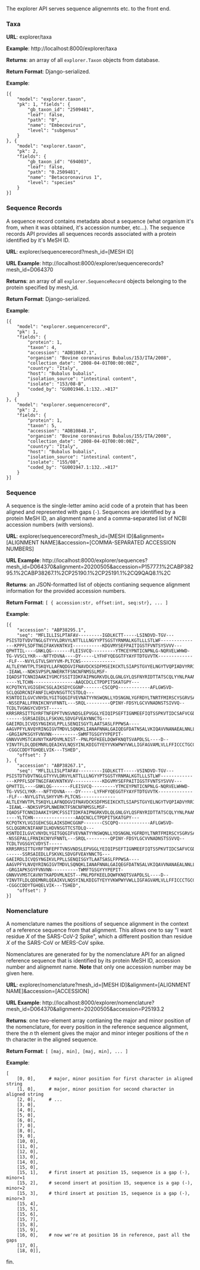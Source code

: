 The explorer API serves sequence alignemnts etc. to the front end.

### Taxa

**URL**: explorer/taxa

**Example**: http://localhost:8000/explorer/taxa

**Returns**: an array of all `explorer.Taxon` objects from database.

**Return Format**: Django-serialized.

**Example**:
```
[{
    "model": "explorer.taxon",
    "pk": 1, "fields": {
        "gb_taxon_id": "2509481",
        "leaf": false,
        "path": "0",
        "name": "Embecovirus",
        "level": "subgenus"
    }
}, {
    "model": "explorer.taxon",
    "pk": 2,
    "fields": {
        "gb_taxon_id": "694003",
        "leaf": false,
        "path": "0.2509481",
        "name": "Betacoronavirus 1",
        "level": "species"
    }
}]
```

### Sequence Records

A sequence record contains metadata about a sequence (what organism it's from, when it was obtained, it's accession number, etc...). The sequence records API provides all sequences records associated with a protein identified by it's MeSH ID.

**URL**: explorer/sequencerecord?mesh_id=[MESH ID]

**URL Example**: http://localhost:8000/explorer/sequencerecords?mesh_id=D064370

**Returns**: an array of all `explorer.SequenceRecord` objects belonging to the protein specified by mesh_id.

**Return Format**: Django-serialized.

**Example**:
```
[{
    "model": "explorer.sequencerecord",
    "pk": 1,
    "fields": {
        "protein": 1,
        "taxon": 4,
        "accession": "ADB10847.1",
        "organism": "Bovine coronavirus Bubalus/153/ITA/2008",
        "collection_date": "2008-04-01T00:00:00Z",
        "country": "Italy",
        "host": "Bubalus bubalis",
        "isolation_source": "intestinal content",
        "isolate": "153/08-B",
        "coded_by": "GU001946.1:132..>817"
    }
}, {
    "model": "explorer.sequencerecord",
    "pk": 2,
    "fields": {
        "protein": 1,
        "taxon": 5,
        "accession": "ADB10848.1",
        "organism": "Bovine coronavirus Bubalus/155/ITA/2008",
        "collection_date": "2008-04-01T00:00:00Z",
        "country": "Italy",
        "host": "Bubalus bubalis",
        "isolation_source": "intestinal content",
        "isolate": "155/08",
        "coded_by": "GU001947.1:132..>817"
    }
}]
```

### Sequence

A sequence is the single-letter amino acid code of a protein that has been aligned and represented with gaps (`-`). Sequences are identified by a protein MeSH ID, an alignment name and a comma-separated list of NCBI accession numbers (with versions).

**URL**: explorer/sequencerecord?mesh_id=[MESH ID]&alignment=[ALIGNMENT NAME]&accession=[COMMA-SEPARATED ACCESSION NUMBERS]

**URL Example**: http://localhost:8000/explorer/sequences?mesh_id=D064370&alignment=20200505&accession=P15777.1%2CABP38295.1%2CABP38267.1%2CP25190.1%2CP25191.1%2CQ9QAQ8.1%2C

**Returns**: an JSON-formatted list of objects contianing sequence alignment information for the provided accession numbers.

**Return Format**: `[ { accession:str, offset:int, seq:str}, ... ]`

**Example**:
```
[{
    "accession": "ABP38295.1",
    "seq": "MFLILLISLPTAFAV---------IGDLKCTT-----LSINDVD-TGV---PSISTDTVDVTNGLGTYYVLDRVYLNTTLLLNGYYPTSGSTYRNMALKGTLLLSTLWF---------------KPPFLSDFTNGIFAKVKNTKVI-----------KDGVMYSEFPAITIGSTFVNTSYSVVV---QPHTTIL----GNKLQG-------FLEISVCQ---------YTMCEYPNTICNPNLG-NQRVELWHWD-TG-VVSCLYKR---NFTYDVNA----DY-----LYFHFYQEGGTFYAYFTDTGVVTK--------------FLF---NVYLGTVLSHYYVM-PLTCNS-------------ALTLEYWVTPLTSKQYLLAFNQDGVIFNAVDCKSDFMSEIKCKTLSIAPSTGVYELNGYTVQPIADVYRRIPNLPDCN--IEAWL--NDKSVPSPLNWERKTFSNCNFNMSSLMSF-IQADSFTCNNIDAAKIYGMCFSSITIDKFAIPNGRKVDLQLGNLGYLQSFNYRIDTTATSCQLYYNLPAANVSVSRFNPSTWNRRFGFTEQSVFKPQPAGVFTDHDVVYAQHCFKAPTNFCPCKLDGSLCVGNGPGIDAGYKTSGIGTCPAGTN-----YLTCHN----------------AAQCDCLCTPDPITSKATGPY---KCPQTKYLVGIGEHCSGLAIKSDYCGGNP-------CSCQPQ------------AFLGWSVD-SCLQGDRCNIFANFILHDVNSGTTCSTDLQ---KSNTDIILGVCVNYDLYGITGQGIFVEVNATYYNSWQNLLYDSNGNLYGFRDYLTNRTFMIRSCYSGRVSAAFHA--NSSEPALLFRNIKCNYVFNNTL---SRQL---------QPINY-FDSYLGCVVNADNSTSIVVQ--TCDLTVGNGYCVDYST-----KRRSRRSITTGYRFTNFEPFTVNSVNDSLEPVGGLYEIQIPSEFTIGNMEEFIQTSSPKVTIDCSAFVCGDYAACKSQLVEYGSFCDNINAILTEVNELLDTTQLQVANSLMNGVTLSTKLKDGVNFNVDDINFSPVLGCLGSDCNKV-------SSRSAIEDLLFSKVKLSDVGFVEAYNNCTG---GAEIRDLICVQSYNGIKVLPPLLSENQISGYTLAATSASLFPPWSA----AAGVPFYLNVQYRINGIGVTMDVLSQNQKLIANAFNNALGAIQEGFDATNSALVKIQAVVNANAEALNNLLQQLSNRFGAISSSLQEILSRLDALEAQAQIDRLINGRLTALNAYVSQQLSDSTLVKFSAAQAMEKVNECVKSQSSRINFCGNGNHIISLVQNAPYGLYFIHFSYVPTKYVTAKVSPGLCIAG--GRGIAPKSGYFVNVNN----------SWMFTGSGYYYPEPIT-GNNVVVMSTCAVNYTKAPDVMLNIST--PNLPDFKEELDQWFKNQTSVAPDLSL----D--YINVTFLDLQDEMNRLQEAIKVLNQSYINLKDIGTYEYYVKWPWYVWLLIGFAGVAMLVLLFFICCCTGCGTSCFKK--CGGCCDDYTGHQELVIK---TSHED",
    "offset": 7
}, {
    "accession": "ABP38267.1",
    "seq": "MFLILLISLPTAFAV---------IGDLKCTT-----VSINDVD-TGV---PSISTDTVDVTNGLGTYYVLDRVYLNTTLLLNGYYPTSGSTYRNMALKGTLLLSTLWF---------------KPPFLSDFTNGIFAKVKNTKVV-----------KDGVMYSEFPAITIGSTFVNTSYSVVV---QPHTTIL----GNKLQG-------FLEISVCQ---------YTMCEYPNTICNPNLG-NQRVELWHWD-TG-VVSCLYKR---NFTYDVNA----DY-----LYFHFYQEGGTFYAYFTDTGVVTK--------------FLF---NVYLGTVLSHYYVM-PLTCNS-------------ALTLEYWVTPLTSKQYLLAFNQDGVIFNAVDCKSDFMSEIKCKTLSIAPSTGVYELNGYTVQPIADVYRRIPNLPDCN--IEAWL--NDKSVPSPLNWERKTFSNCNFNMSSLMSF-IQADSFTCNNIDAAKIYGMCFSSITIDKFAIPNGRKVDLQLGNLGYLQSFNYRIDTTATSCQLYYNLPAANVSVSRFNPSTWNRRFGFTEQSVFKPQPAGVFTDHDVVYAQHCFKAPTNFCPCKLDGSLCVGSGSGIDAGYKNTGIGTCPAGTN-----YLTCHN----------------AAQCNCLCTPDPITSKATGPY---KCPQTKYLVGIGEHCSGLAIKSDHCGGNP-------CSCQPQ------------AFLGWSVD-SCLQGDRCNIFANFILHDVNSGTTCSTDLQ---KSNTDIILGVCVNYDLYGITGQGIFVEVNATYYNSWQNLLYDSNGNLYGFRDYLTNRTFMIRSCYSGRVSAAFHA--NSSEPALLFRNIKCNYVFNNTL---SRQL---------QPINY-FDSYLGCVVNADNSTSSVVQ--TCDLTVGSGYCVDYST-----KRRSRRSITTGYRFTNFEPFTVNSVNDSLEPVGGLYEIQIPSEFTIGNMEEFIQTSSPKVTIDCSAFVCGDYAACKSQLVEYGSFCDNINAILTEVNELLDTTQLQVANSLMNGVTLSTKLKDGVNFNVDDINFSPVLGCLGSDCNKV-------SSRSAIEDLLFSKVKLSDVGFVEAYNNCTG---GAEIRDLICVQSYNGIKVLPPLLSENQISGYTLAATSASLFPPWSA----AAGVPFYLNVQYRINGIGVTMDVLSQNQKLIANAFNNALGAIQEGFDATNSALVKIQAVVNANAEALNNLLQQLSNRFGAISSSLQEILSRLDALEAQAQIDRLINGRLTALNAYVSQQLSDSTLVKFSAAQAMEKVNECVKSQSSRINFCGNGNHIISLVQNAPYGLYFIHFSYVPTKYVTAKVSPGLCIAG--GRGIAPKSGYFVNVNN----------TWMFTGSGYYYPEPIT-GNNVVVMSTCAVNYTKAPDVMLNIST--PNLPDFKEELDQWFKNQTSVAPDLSL----D--YINVTFLDLQDEMNRLQEAIKVLNQSYINLKDIGTYEYYVKWPWYVWLLIGFAGVAMLVLLFFICCCTGCGTSCFKK--CGGCCDDYTGHQELVIK---TSHED",
    "offset": 7
}]
```

### Nomenclature

A nomenclature names the positions of sequence alignment in the context of a reference sequence from that alignment. This allows one to say "I want residue *X* of the SARS-CoV-2 Spike", which a different position than residue *X* of the SARS-CoV or MERS-CoV spike.

Nomenclatures are generated for by the nomenclature API for an aligned reference sequence that is identified by its protein MeSH ID, accession number and alignemnt name. **Note** that only one accession number may be given here.

**URL**: explorer/nomenclature?mesh_id=[MESH ID]&alignment=[ALIGNMENT NAME]&accession=[ACCESSION]

**URL Example**: http://localhost:8000/explorer/nomenclature?mesh_id=D064370&alignment=20200505&accession=P25193.2

**Returns**: one two-element array contianing the major and minor position of the nomenclature, for every position in the reference sequence alignment, there the *n* th element gives the major and minor integer positions of the *n* th character in the aligned sequence.

**Return Format**: `[ [maj, min], [maj, min], ... ]`

**Example**:
```
[
    [0, 0],     # major, minor position for first character in aligned string
    [1, 0],     # major, minor position for second character in aligned string
    [2, 0],     # ...
    [3, 0],
    [4, 0],
    [5, 0],
    [6, 0],
    [7, 0],
    [8, 0],
    [9, 0],
    [10, 0],
    [11, 0],
    [12, 0],
    [13, 0],
    [14, 0],
    [15, 0],
    [15, 1],    # first insert at position 15, sequence is a gap (-), minor=1
    [15, 2],    # second insert at position 15, sequence is a gap (-), minor=2
    [15, 3],    # third insert at position 15, sequence is a gap (-), minor=3
    [15, 4],
    [15, 5],
    [15, 6],
    [15, 7],
    [15, 8],
    [15, 9],
    [16, 0],    # now we're at position 16 in reference, past all the gaps
    [17, 0],
    [18, 0]],
```








fin.
